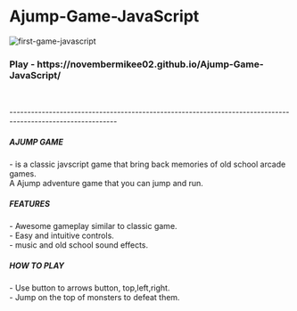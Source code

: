 # <h1>Ajump-Game-JavaScript</h1>

![first-game-javascript](https://user-images.githubusercontent.com/61339435/99117833-6fb4ed00-261c-11eb-98be-be856c595ea5.gif)<br>



<h3> Play - https://novembermikee02.github.io/Ajump-Game-JavaScript/ </h3><br>


------------------------------------------------------------------------------------------------------------<br>

<h5>AJUMP GAME</h5> 
- is a classic javscript game that bring back memories of old school arcade games.<br>
A Ajump adventure game that you can jump and run.<br>


<h5>FEATURES</h5>
- Awesome gameplay similar to classic game.<br>
- Easy and intuitive controls.<br>
- music and old school sound effects.<br>

<h5>HOW TO PLAY</h5> 
- Use button to arrows button, top,left,right.<br>
- Jump on the top of monsters to defeat them.<br>
